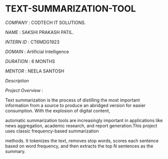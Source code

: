# TEXT-SUMMARIZATION-TOOL

*COMPANY* : CODTECH IT SOLUTIONS.

*NAME* : SAKSHI PRAKASH PATIL.

*INTERN ID* : CT6MDG1923

*DOMAIN* : Artificial Intelligence

*DURATION* : 6 MONTHS

*MENTOR* : NEELA SANTOSH
 
*Description*

*Project Overview* :

Text summarization is the process of distilling the most important information from a source to produce an abridged version for easier consumption. With the explosion of digital content,

automatic summarization tools are increasingly important in applications like news aggregation, academic research, and report generation.This project uses classic frequency-based summarization 

methods. It tokenizes the text, removes stop words, scores each sentence based on word frequency, and then extracts the top N sentences as the summary.

